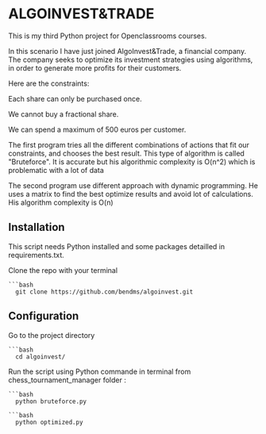 # ALGOINVEST&TRADE

This is my third Python project for Openclassrooms courses.

In this scenario I have just joined AlgoInvest&Trade, a financial company. The company seeks to optimize its investment strategies using algorithms, in order to generate more profits for their customers.

Here are the constraints:

Each share can only be purchased once.

We cannot buy a fractional share.

We can spend a maximum of 500 euros per customer.

The first program tries all the different combinations of actions that fit our constraints, and chooses the best result. This type of algorithm is called "Bruteforce". It is accurate but his algorithmic complexity is O(n^2) which is problematic with a lot of data

The second program use different approach with dynamic programming. He uses a matrix to find the best optimize results and avoid lot of calculations. His algorithm complexity is O(n)

## Installation

This script needs Python installed and some packages detailled in requirements.txt.

Clone the repo with your terminal 

```
```bash
  git clone https://github.com/bendms/algoinvest.git

```
    
## Configuration 

Go to the project directory

```
```bash
  cd algoinvest/
```

Run the script using Python commande in terminal from chess_tournament_manager folder :

```
```bash
  python bruteforce.py 
```

```
```bash
  python optimized.py 
```
